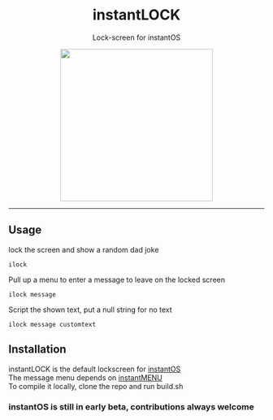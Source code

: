 <div align="center">
    <h1>instantLOCK</h1>
    <p>Lock-screen for instantOS</p>
    <img width="300" height="300" src="https://raw.githubusercontent.com/instantOS/instantLOGO/master/png/lock.png">
</div>

--------

## Usage
lock the screen and show a random dad joke
```
ilock
```

Pull up a menu to enter a message to leave on the locked screen
```
ilock message
```

Script the shown text, put a null string for no text
```
ilock message customtext
```


## Installation
instantLOCK is the default lockscreen for [instantOS](https://instantos.github.io)  
The message menu depends on [instantMENU](https://github.com/instantos/instantmenu)  
To compile it locally, clone the repo and run build.sh

### instantOS is still in early beta, contributions always welcome
